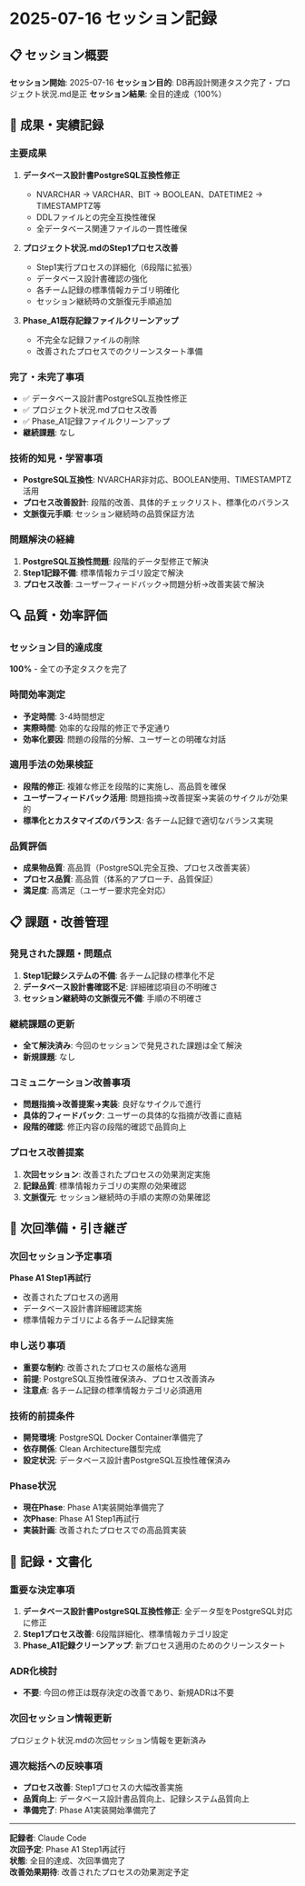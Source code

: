 # 2025-07-16 セッション記録

## 📋 セッション概要

**セッション開始**: 2025-07-16
**セッション目的**: DB再設計関連タスク完了・プロジェクト状況.md是正
**セッション結果**: 全目的達成（100%）

## 🎯 成果・実績記録

### 主要成果
1. **データベース設計書PostgreSQL互換性修正**
   - NVARCHAR → VARCHAR、BIT → BOOLEAN、DATETIME2 → TIMESTAMPTZ等
   - DDLファイルとの完全互換性確保
   - 全データベース関連ファイルの一貫性確保

2. **プロジェクト状況.mdのStep1プロセス改善**
   - Step1実行プロセスの詳細化（6段階に拡張）
   - データベース設計書確認の強化
   - 各チーム記録の標準情報カテゴリ明確化
   - セッション継続時の文脈復元手順追加

3. **Phase_A1既存記録ファイルクリーンアップ**
   - 不完全な記録ファイルの削除
   - 改善されたプロセスでのクリーンスタート準備

### 完了・未完了事項
- ✅ データベース設計書PostgreSQL互換性修正
- ✅ プロジェクト状況.mdプロセス改善
- ✅ Phase_A1記録ファイルクリーンアップ
- **継続課題**: なし

### 技術的知見・学習事項
- **PostgreSQL互換性**: NVARCHAR非対応、BOOLEAN使用、TIMESTAMPTZ活用
- **プロセス改善設計**: 段階的改善、具体的チェックリスト、標準化のバランス
- **文脈復元手順**: セッション継続時の品質保証方法

### 問題解決の経緯
1. **PostgreSQL互換性問題**: 段階的データ型修正で解決
2. **Step1記録不備**: 標準情報カテゴリ設定で解決
3. **プロセス改善**: ユーザーフィードバック→問題分析→改善実装で解決

## 🔍 品質・効率評価

### セッション目的達成度
**100%** - 全ての予定タスクを完了

### 時間効率測定
- **予定時間**: 3-4時間想定
- **実際時間**: 効率的な段階的修正で予定通り
- **効率化要因**: 問題の段階的分解、ユーザーとの明確な対話

### 適用手法の効果検証
- **段階的修正**: 複雑な修正を段階的に実施し、高品質を確保
- **ユーザーフィードバック活用**: 問題指摘→改善提案→実装のサイクルが効果的
- **標準化とカスタマイズのバランス**: 各チーム記録で適切なバランス実現

### 品質評価
- **成果物品質**: 高品質（PostgreSQL完全互換、プロセス改善実装）
- **プロセス品質**: 高品質（体系的アプローチ、品質保証）
- **満足度**: 高満足（ユーザー要求完全対応）

## 📋 課題・改善管理

### 発見された課題・問題点
1. **Step1記録システムの不備**: 各チーム記録の標準化不足
2. **データベース設計書確認不足**: 詳細確認項目の不明確さ
3. **セッション継続時の文脈復元不備**: 手順の不明確さ

### 継続課題の更新
- **全て解決済み**: 今回のセッションで発見された課題は全て解決
- **新規課題**: なし

### コミュニケーション改善事項
- **問題指摘→改善提案→実装**: 良好なサイクルで進行
- **具体的フィードバック**: ユーザーの具体的な指摘が改善に直結
- **段階的確認**: 修正内容の段階的確認で品質向上

### プロセス改善提案
1. **次回セッション**: 改善されたプロセスの効果測定実施
2. **記録品質**: 標準情報カテゴリの実際の効果確認
3. **文脈復元**: セッション継続時の手順の実際の効果確認

## 🚀 次回準備・引き継ぎ

### 次回セッション予定事項
**Phase A1 Step1再試行**
- 改善されたプロセスの適用
- データベース設計書詳細確認実施
- 標準情報カテゴリによる各チーム記録実施

### 申し送り事項
- **重要な制約**: 改善されたプロセスの厳格な適用
- **前提**: PostgreSQL互換性確保済み、プロセス改善済み
- **注意点**: 各チーム記録の標準情報カテゴリ必須適用

### 技術的前提条件
- **開発環境**: PostgreSQL Docker Container準備完了
- **依存関係**: Clean Architecture雛型完成
- **設定状況**: データベース設計書PostgreSQL互換性確保済み

### Phase状況
- **現在Phase**: Phase A1実装開始準備完了
- **次Phase**: Phase A1 Step1再試行
- **実装計画**: 改善されたプロセスでの高品質実装

## 📄 記録・文書化

### 重要な決定事項
1. **データベース設計書PostgreSQL互換性修正**: 全データ型をPostgreSQL対応に修正
2. **Step1プロセス改善**: 6段階詳細化、標準情報カテゴリ設定
3. **Phase_A1記録クリーンアップ**: 新プロセス適用のためのクリーンスタート

### ADR化検討
- **不要**: 今回の修正は既存決定の改善であり、新規ADRは不要

### 次回セッション情報更新
プロジェクト状況.mdの次回セッション情報を更新済み

### 週次総括への反映事項
- **プロセス改善**: Step1プロセスの大幅改善実施
- **品質向上**: データベース設計書品質向上、記録システム品質向上
- **準備完了**: Phase A1実装開始準備完了

---

**記録者**: Claude Code  
**次回予定**: Phase A1 Step1再試行  
**状態**: 全目的達成、次回準備完了  
**改善効果期待**: 改善されたプロセスの効果測定予定